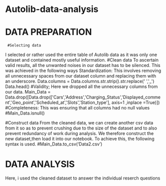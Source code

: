 # Autolib-data-analysis
# DATA PREPARATION
     #Selecting data
 I selected or rather used the entire table of Autolib data as it was only one dataset and contained mostly useful information.
     #Clean data
To ascertain valid results, all the unwanted noises in our dataset has to be silenced. This was achieved in the following ways
Standardization: This involves removing all unnecessary spaces from our dataset column and replacing them with an underscore.
       Data.columns = Data.columns.str.strip().str.replace(' ','_')
       Data.head()
    #Validity; Here we dropped all the unnecessary columns from our data.
        Main_Data = Data.drop([Data.drop(['Cars','Address','Charging_Status','Displayed_comment','Geo_point','Scheduled_at','Slots','Station_type'], axis=1 ,inplace =True)])
   #Completeness: This was ensuring that all columns had no null values
         #Main_Data.isnull()
 
   #Construct data
From the cleaned data, we can create another csv data from it so as to prevent crushing due to the size of the dataset and to also prevent redundancy of work during analysis.
We therefore construct the new dataset,then load it into our notebook.
To achieve this, the following syntax is used.
         #Main_Data.to_csv(‘Data2.csv’)

# DATA ANALYSIS
Here, i used the cleaned dataset to answer the individual reserch questions 
